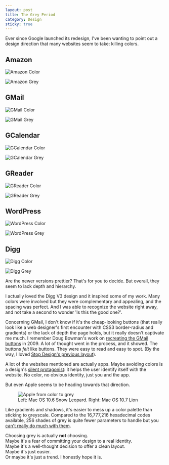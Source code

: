 ```yaml
---
layout: post
title: The Grey Period
category: Design
sticky: true
---
```


Ever since Google launched its redesign, I've been wanting to point out a design direction that many websites seem to take: killing colors.

## Amazon

![Amazon Color](/i/amazon-color.png)

![Amazon Grey](/i/amazon-grey.png)

## GMail

![GMail Color](/i/gmail-color.png)

![GMail Grey](/i/gmail-grey.png)

## GCalendar

![GCalendar Color](/i/gcalendar-color.png)

![GCalendar Grey](/i/gcalendar-grey.png)

## GReader

![GReader Color](/i/greader-color.png)

![GReader Grey](/i/greader-grey.png)

## WordPress

![WordPress Color](/i/wordpress-color.png)

![WordPress Grey](/i/wordpress-grey.png)

## Digg

![Digg Color](/i/digg-color.png)

![Digg Grey](/i/digg-grey.png)

Are the newer versions prettier? That's for you to decide. But overall, they seem to lack depth and hierarchy.

I actually loved the Digg V3 design and it inspired some of my work. Many colors were involved but they were complementary and appealing, and the spacing was perfect. And I was able to recognize the website right away, and not take a second to wonder 'Is this the good one?'. 

Concerning GMail, I don't know if it's the cheap-looking buttons (that really look like a web designer's first encounter with CSS3 border-radius and gradients) or the lack of depth the page holds, but it really doesn't captivate me much. I remember Doug Bowman's work on [recreating the GMail buttons](http://stopdesign.com/archive/2009/02/04/recreating-the-button.html) in 2009. A lot of thought went in the process, and it showed. The buttons *felt* like buttons. They were easy to read and easy to spot. (By the way, I loved [Stop Design's previous layout](http://v3.stopdesign.com/)).

A lot of the websites mentioned are actually apps. Maybe avoiding colors is a design's [silent protagonist](http://en.wikipedia.org/wiki/Silent_protagonist): it helps the user identify itself with the website. No color, no obvious identity, just you and the app.

But even Apple seems to be heading towards that direction.

<figure>
  <img alt="Apple from color to grey" src="/i/apple-from-color-to-grey.png"><br>
  <figcaption>Left: Mac OS 10.6 Snow Leopard. Right: Mac OS 10.7 Lion</figcaption>
</figure>

Like gradients and shadows, it's easier to mess up a color palette than sticking to greyscale. Compared to the 16,777,216 hexadecimal codes available, 256 shades of grey is quite fewer parameters to handle but you [can't really do much with them](http://gmailblog.blogspot.fr/2012/12/the-gmail-app-for-iphone-and-ipad.html).

Choosing grey is actually **not** choosing.  
Maybe it's a fear of committing your design to a real identity.  
Maybe it's a well-thought decision to offer a clean layout.  
Maybe it's just easier.  
Or maybe it's just a trend. I honestly hope it is.